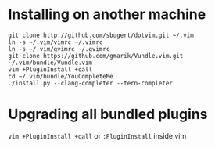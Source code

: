 Installing on another machine
=============================
    git clone http://github.com/sbugert/dotvim.git ~/.vim
    ln -s ~/.vim/vimrc ~/.vimrc
    ln -s ~/.vim/gvimrc ~/.gvimrc
    git clone https://github.com/gmarik/Vundle.vim.git ~/.vim/bundle/Vundle.vim
    vim +PluginInstall +qall
    cd ~/.vim/bundle/YouCompleteMe
    ./install.py --clang-completer --tern-completer

Upgrading all bundled plugins
=============================
`vim +PluginInstall +qall` or `:PluginInstall` inside vim
